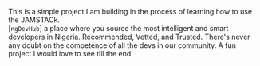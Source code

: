This is a simple project I am building in the process of learning how to use the JAMSTACk.  
[`ngDevHub`] a place where you source the most intelligent and smart developers in Nigeria. Recommended, Vetted, and Trusted. There's never any doubt on the competence of all the devs in our community. 
A fun project I would love to see till the end.
